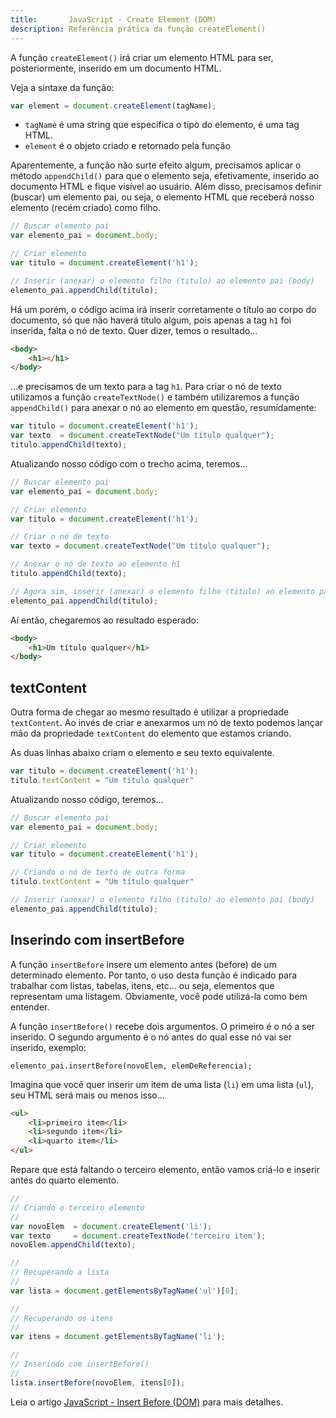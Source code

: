```yaml
---
title:       JavaScript - Create Element (DOM)
description: Referência prática da função createElement()
---
```



A função `createElement()` irá criar um elemento HTML para ser, posteriormente, inserido em um documento HTML.

Veja a sintaxe da função:

```javascript
var element = document.createElement(tagName);
```

- `tagName` é uma string que especifica o tipo do elemento, é uma tag HTML.
- `element` é o objeto criado e retornado pela função

Aparentemente, a função não surte efeito algum, precisamos aplicar o método `appendChild()` para que o elemento seja,
efetivamente, inserido ao documento HTML e fique visível ao usuário. Além disso, precisamos definir (buscar) um elemento
pai, ou seja, o elemento HTML que receberá nosso elemento (recém criado) como filho.

```javascript
// Buscar elemento pai
var elemento_pai = document.body;

// Criar elemento
var titulo = document.createElement('h1');

// Inserir (anexar) o elemento filho (titulo) ao elemento pai (body)
elemento_pai.appendChild(titulo);
```

Há um porém, o código acima irá inserir corretamente o título ao corpo do documento, só que não haverá título algum, pois
apenas a tag `h1` foi inserida, falta o nó de texto. Quer dizer, temos o resultado...

```html
<body>
    <h1></h1>
</body>
```

...e precisamos de um texto para a tag `h1`. Para criar o nó de texto utilizamos a função `createTextNode()` e também
utilizaremos a função `appendChild()` para anexar o nó ao elemento em questão, resumidamente:

```javascript
var titulo = document.createElement('h1');
var texto  = document.createTextNode("Um título qualquer");
titulo.appendChild(texto);
```

Atualizando nosso código com o trecho acima, teremos...

```javascript
// Buscar elemento pai
var elemento_pai = document.body;

// Criar elemento
var titulo = document.createElement('h1');

// Criar o nó de texto
var texto = document.createTextNode("Um título qualquer");

// Anexar o nó de texto ao elemento h1
titulo.appendChild(texto);

// Agora sim, inserir (anexar) o elemento filho (titulo) ao elemento pai (body)
elemento_pai.appendChild(titulo);
```

Aí então, chegaremos ao resultado esperado:

```html
<body>
    <h1>Um título qualquer</h1>
</body>
```


## textContent

Outra forma de chegar ao mesmo resultado é utilizar a propriedade `textContent`. Ao invés de criar e anexarmos um nó de
texto podemos lançar mão da propriedade `textContent` do elemento que estamos criando.

As duas linhas abaixo criam o elemento e seu texto equivalente.

```javascript
var titulo = document.createElement('h1');
titulo.textContent = "Um título qualquer"

```

Atualizando nosso código, teremos...

```javascript
// Buscar elemento pai
var elemento_pai = document.body;

// Criar elemento
var titulo = document.createElement('h1');

// Criando o nó de texto de outra forma
titulo.textContent = "Um título qualquer"

// Inserir (anexar) o elemento filho (titulo) ao elemento pai (body)
elemento_pai.appendChild(titulo);
```


Inserindo com insertBefore
---

A função `insertBefore` insere um elemento antes (before) de um determinado elemento. Por tanto, o uso desta função é
indicado para trabalhar com listas, tabelas, itens, etc... ou seja, elementos que representam uma listagem. Obviamente,
você pode utilizá-la como bem entender.

A função `insertBefore()` recebe dois argumentos. O primeiro é o nó a ser inserido. O segundo argumento é o nó antes do
qual esse nó vai ser inserido, exemplo:

    elemento_pai.insertBefore(novoElem, elemDeReferencia);

Imagina que você quer inserir um item de uma lista (`li`) em uma lista (`ul`), seu HTML será mais ou menos isso...

```html
<ul>
    <li>primeiro item</li>
    <li>segundo item</li>
    <li>quarto item</li>
</ul>
```

Repare que está faltando o terceiro elemento, então vamos criá-lo e inserir antes do quarto elemento.

```javascript
//
// Criando o terceiro elemento
//
var novoElem  = document.createElement('li');
var texto     = document.createTextNode('terceiro item');
novoElem.appendChild(texto);

//
// Recuperando a lista
//
var lista = document.getElementsByTagName('ul')[0];

//
// Recuperando os itens
//
var itens = document.getElementsByTagName('li');

//
// Inserindo com insertBefore()
//
lista.insertBefore(novoElem, itens[0]);
```

Leia o artigo [JavaScript - Insert Before (DOM)](/javascript/dom-insert-before/) para mais detalhes.